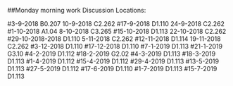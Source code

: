 ##Monday morning work Discussion Locations:

#3-9-2018	B0.207
10-9-2018	C2.262
#17-9-2018	D1.110
24-9-2018 C2.262
#1-10-2018	A1.04
8-10-2018 C3.265
#15-10-2018	D1.113
22-10-2018 C2.262
#29-10-2018-2018	D1.110
5-11-2018 C2.262
#12-11-2018	D1.114
19-11-2018 C2.262
#3-12-2018	D1.110
#17-12-2018	D1.110
#7-1-2019	D1.113
#21-1-2019	G3.10
#4-2-2019	D1.112
#18-2-2019	G2.02
#4-3-2019	D1.113
#18-3-2019	D1.113
#1-4-2019	D1.112
#15-4-2019	D1.112
#29-4-2019	D1.113
#13-5-2019	D1.113
#27-5-2019	D1.112
#17-6-2019	D1.110
#1-7-2019	D1.113
#15-7-2019	D1.113
